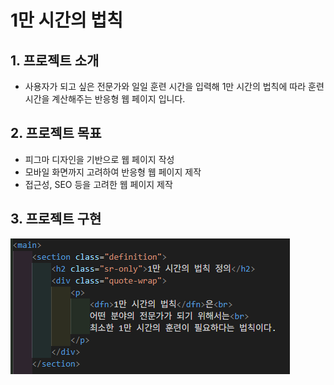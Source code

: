 # 1만 시간의 법칙

## 1. 프로젝트 소개
- 사용자가 되고 싶은 전문가와 일일 훈련 시간을 입력해 1만 시간의 법칙에 따라 훈련 시간을 계산해주는 반응형 웹 페이지 입니다.

## 2. 프로젝트 목표
- 피그마 디자인을 기반으로 웹 페이지 작성
- 모바일 화면까지 고려하여 반응형 웹 페이지 제작
- 접근성, SEO 등을 고려한 웹 페이지 제작

## 3. 프로젝트 구현
![접근성을 고려한 마크업](./images/시멘틱마크업.PNG)

